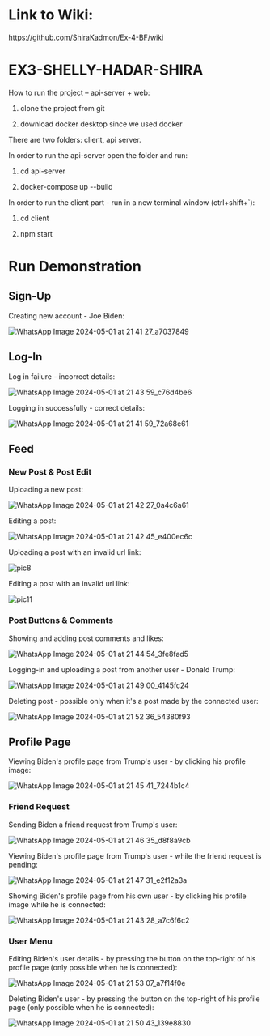 # Link to Wiki:
https://github.com/ShiraKadmon/Ex-4-BF/wiki

# EX3-SHELLY-HADAR-SHIRA
How to run the project – api-server + web:

  1. clone the project from git
  
  2. download docker desktop since we used docker

There are two folders: client, api server.

In order to run the api-server open the folder and run:

  1. cd api-server
  
  2. docker-compose up --build

In order to run the client part - run in a new terminal window (ctrl+shift+`):

  1. cd client
  
  2. npm start






# Run Demonstration

## Sign-Up
Creating new account - Joe Biden:

![WhatsApp Image 2024-05-01 at 21 41 27_a7037849](https://github.com/ShellyGendler/EX3-SHELLY-HADAR-SHIRA/assets/155539800/c9f064a5-312a-48af-9434-990475edef44)


## Log-In
Log in failure - incorrect details:

![WhatsApp Image 2024-05-01 at 21 43 59_c76d4be6](https://github.com/ShellyGendler/EX3-SHELLY-HADAR-SHIRA/assets/155539800/81d23203-c904-446f-9039-edeada1b7634)


Logging in successfully - correct details:

![WhatsApp Image 2024-05-01 at 21 41 59_72a68e61](https://github.com/ShellyGendler/EX3-SHELLY-HADAR-SHIRA/assets/155539800/423d838c-1322-4654-9db4-5b722a6d5bc5)


## Feed 

### New Post & Post Edit
Uploading a new post:

![WhatsApp Image 2024-05-01 at 21 42 27_0a4c6a61](https://github.com/ShellyGendler/EX3-SHELLY-HADAR-SHIRA/assets/155539800/989e8f6b-2930-484e-856b-77a0dfccccb1)


Editing a post:

![WhatsApp Image 2024-05-01 at 21 42 45_e400ec6c](https://github.com/ShellyGendler/EX3-SHELLY-HADAR-SHIRA/assets/155539800/d0bcbed6-3b14-4971-b35d-bf2971bbf772)


Uploading a post with an invalid url link:

![pic8](https://github.com/ShiraKadmon/Ex-4-BF/assets/155451615/170ed226-6997-4a5f-bd0f-a8a9cc8915f8)


Editing a post with an invalid url link:

![pic11](https://github.com/ShiraKadmon/Ex-4-BF/assets/155451615/38558c1b-52b9-40a8-bf6a-45e7f630d9e6)


### Post Buttons & Comments
Showing and adding post comments and likes:

![WhatsApp Image 2024-05-01 at 21 44 54_3fe8fad5](https://github.com/ShellyGendler/EX3-SHELLY-HADAR-SHIRA/assets/155539800/063413b7-025f-4cf7-811e-344a965e79cb)


Logging-in and uploading a post from another user - Donald Trump:

![WhatsApp Image 2024-05-01 at 21 49 00_4145fc24](https://github.com/ShellyGendler/EX3-SHELLY-HADAR-SHIRA/assets/155539800/70271206-6073-4ecd-9712-3cf79f2cc1b2)


Deleting post - possible only when it's a post made by the connected user:

![WhatsApp Image 2024-05-01 at 21 52 36_54380f93](https://github.com/ShellyGendler/EX3-SHELLY-HADAR-SHIRA/assets/155539800/bb47ec3c-7183-42d5-9970-ab813b867ea6)


## Profile Page
Viewing Biden's profile page from Trump's user - by clicking his profile image:

![WhatsApp Image 2024-05-01 at 21 45 41_7244b1c4](https://github.com/ShellyGendler/EX3-SHELLY-HADAR-SHIRA/assets/155539800/13226061-59b9-4b63-9482-473b884d66cd)

### Friend Request
Sending Biden a friend request from Trump's user:

![WhatsApp Image 2024-05-01 at 21 46 35_d8f8a9cb](https://github.com/ShellyGendler/EX3-SHELLY-HADAR-SHIRA/assets/155539800/f16e0bab-4adc-4d09-a2f6-ff33de76880a)


Viewing Biden's profile page from Trump's user - while the friend request is pending:

![WhatsApp Image 2024-05-01 at 21 47 31_e2f12a3a](https://github.com/ShellyGendler/EX3-SHELLY-HADAR-SHIRA/assets/155539800/1ddaaa01-0cbd-4e9a-925c-c28c7079daec)


Showing Biden's profile page from his own user - by clicking his profile image while he is connected:

![WhatsApp Image 2024-05-01 at 21 43 28_a7c6f6c2](https://github.com/ShellyGendler/EX3-SHELLY-HADAR-SHIRA/assets/155539800/db1a3aab-ea6b-4af2-b901-40850e126cf1)


### User Menu
Editing Biden's user details - by pressing the button on the top-right of his profile page (only possible when he is connected):

![WhatsApp Image 2024-05-01 at 21 53 07_a7f14f0e](https://github.com/ShellyGendler/EX3-SHELLY-HADAR-SHIRA/assets/155539800/5f89070d-d38f-4051-b688-40b8590dcaef)


Deleting Biden's user - by pressing the button on the top-right of his profile page (only possible when he is connected):

![WhatsApp Image 2024-05-01 at 21 50 43_139e8830](https://github.com/ShellyGendler/EX3-SHELLY-HADAR-SHIRA/assets/155539800/6f7ed229-73b4-4e55-a996-0f8c0d6f27f8)
